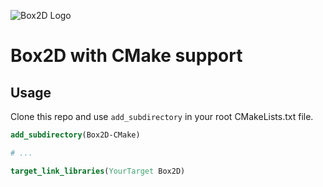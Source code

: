 ![Box2D Logo](http://box2d.org/images/icon.gif)

# Box2D with CMake support

## Usage

Clone this repo and use `add_subdirectory` in your root CMakeLists.txt file.

```cmake
add_subdirectory(Box2D-CMake)

# ...

target_link_libraries(YourTarget Box2D)
```
